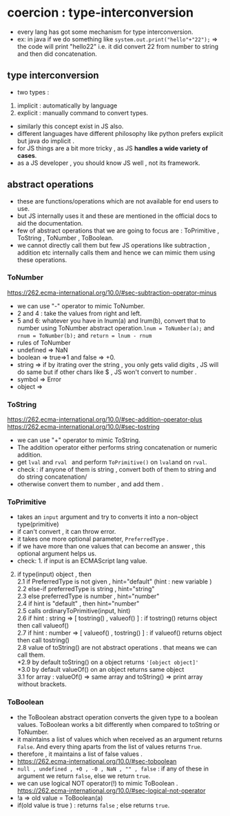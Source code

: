 # coercion : type-interconversion
- every lang has got some mechanism for type interconversion.
- ex: in java if we do something like `system.out.print("hello"+"22");`  => the code will print "hello22" 
i.e. it did convert 22 from number to string and then did concatenation.

## type interconversion 
- two types : 
1. implicit : automatically by language 
2. explicit : manually command to convert types.

- similarly this concept exist in JS also. 
- different languages have different philosophy like python prefers explicit but java do implicit .
- for JS things are a bit more tricky , as JS  __handles a wide variety of cases__.
- as a JS developer , you should know JS well , not its framework.

## abstract operations 
- these are functions/operations which are not available for end users to use. 
- but JS internally uses it and these are mentioned in the official docs to aid the documentation.
- few of abstract operations that we are going to focus are : ToPrimitive , ToString , ToNumber , ToBoolean.
- we cannot directly call them but few JS operations like subtraction , addition etc internally calls them and hence we can mimic them using these operations.

### ToNumber 
https://262.ecma-international.org/10.0/#sec-subtraction-operator-minus
- we can use "-" operator to mimic ToNumber.
- 2 and 4 : take the values from right and left.
- 5 and 6: whatever you have in lnum(a) and lrum(b), convert that to number using ToNumber abstract operation.`lnum = ToNumber(a);` and `rnum = ToNumber(b);` and `return = lnum - rnum`
- rules of ToNumber
- undefined => NaN 
- boolean => true=>1 and false => +0.
- string => if by itrating over the string , you only gets valid digits , JS will do same but if other chars like $ , JS won't convert to number .
- symbol => Error 
- object => 

### ToString 
https://262.ecma-international.org/10.0/#sec-addition-operator-plus   
https://262.ecma-international.org/10.0/#sec-tostring
- we can use "+" operator to mimic ToString.
- The addition operator either performs string concatenation or numeric addition.
- get ` lval ` and `rval ` and perform `ToPrimitive()` on `lval`and on `rval`.
- check : if anyone of them is string , convert both of them to string and do string concatenation/
- otherwise convert them to number , and add them .

### ToPrimitive
- takes an `input` argument and try to converts it into a non-object type(primitive)
- if can't convert , it can throw error.
- it takes one more optional parameter, `PreferredType` .
- if we have more than one values that can become an answer , this optional argument helps us.
- check: 1. if input is an ECMAScript lang value. 
2. if type(input) object , then  
2.1 if PreferredType is not given , hint="default" (hint : new variable )  
2.2 else-if preferredType is string , hint="string"  
2.3 else preferredType is number , hint="number"  
2.4 if hint is "default" , then hint="number"  
2.5 calls ordinaryToPrimitive(input, hint)  
2.6 if hint : string  => [ tostring() , valueof() ]  : if tostring() returns object then call  valueof()  
2.7 if hint : number  => [ valueof()  , tostring() ]  : if valueof() returns object then call tostring()  
2.8 value of toString() are not abstract operations . that means we can call them.  
*2.9 by default toString() on a object returns `'[object object]'`  
*3.0 by default valueOf() on an object returns same object   
3.1 for array : valueOf() => same array and toString() => print array without brackets.  

### ToBoolean
- the ToBoolean abstract operation converts the given type to a boolean values. ToBoolean works a bit differently when compared to toString or ToNumber.
- it maintains a list of values which when received as an argument returns `False`. And every thing aparts from the list of values returns `True`.
- therefore , it  maintains a list of false values .
- https://262.ecma-international.org/10.0/#sec-toboolean
- `null , undefined , +0 , -0 , NaN , "" , false` : if any of these in argument we return `false`, else we return `true`.
- we can use logical NOT operator(!) to mimic ToBoolean .  
https://262.ecma-international.org/10.0/#sec-logical-not-operator
- !a => old value = ToBoolean(a) 
- if(old value is true ) : returns `false` ; else returns `true`.
